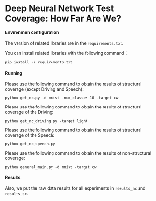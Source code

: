 # Deep Neural Network Test Coverage: How Far Are We?

#### Environmen configuration
The version of related libraries are in the `requirements.txt`.

You can install related libraries with the following command：
```shell
pip install -r requirements.txt
```

#### Running
Please use the following command to obtain the results of structural coverage (except Driving and Speech):
```shell
python get_nc.py -d mnist -num_classes 10 -target cw
```

Please use the following command to obtain the results of structural coverage of the Driving:
```shell
python get_nc_driving.py -target light
```

Please use the following command to obtain the results of structural coverage of the Speech:
```shell
python get_nc_speech.py
```

Please use the following command to obtain the results of non-structural coverage:
```shell
python general_main.py -d mnist -target cw
```

#### Results
Also, we put the raw data results for all experiments in `results_nc` and `results_sc`.



